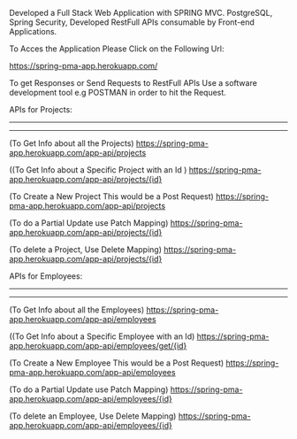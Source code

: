 Developed a Full Stack Web Application with SPRING MVC. 
PostgreSQL, Spring Security, Developed RestFull APIs consumable by Front-end Applications.

To Acces the Application Please Click on the Following Url:

https://spring-pma-app.herokuapp.com/


To get Responses or Send Requests to RestFull APIs Use a software development tool e.g POSTMAN in order to hit the Request.

APIs for Projects:
________________________________________________________________________________________
________________________________________________________________________________________
(To Get Info about all the Projects)
https://spring-pma-app.herokuapp.com/app-api/projects

((To Get Info about a Specific Project with an Id )
https://spring-pma-app.herokuapp.com/app-api/projects/{id}

(To Create a New Project This would be a Post Request)
https://spring-pma-app.herokuapp.com/app-api/projects

(To do a Partial Update use Patch Mapping)
https://spring-pma-app.herokuapp.com/app-api/projects/{id}

(To delete a Project, Use Delete Mapping)
https://spring-pma-app.herokuapp.com/app-api/projects/{id}

APIs for Employees:
________________________________________________________________________________________
________________________________________________________________________________________

(To Get Info about all the Employees)
https://spring-pma-app.herokuapp.com/app-api/employees

((To Get Info about a Specific Employee with an Id)
https://spring-pma-app.herokuapp.com/app-api/employees/get/{id}

(To Create a New Employee This would be a Post Request)
https://spring-pma-app.herokuapp.com/app-api/employees

(To do a Partial Update use Patch Mapping)
https://spring-pma-app.herokuapp.com/app-api/employees/{id}

(To delete an Employee, Use Delete Mapping)
https://spring-pma-app.herokuapp.com/app-api/employees/{id}

